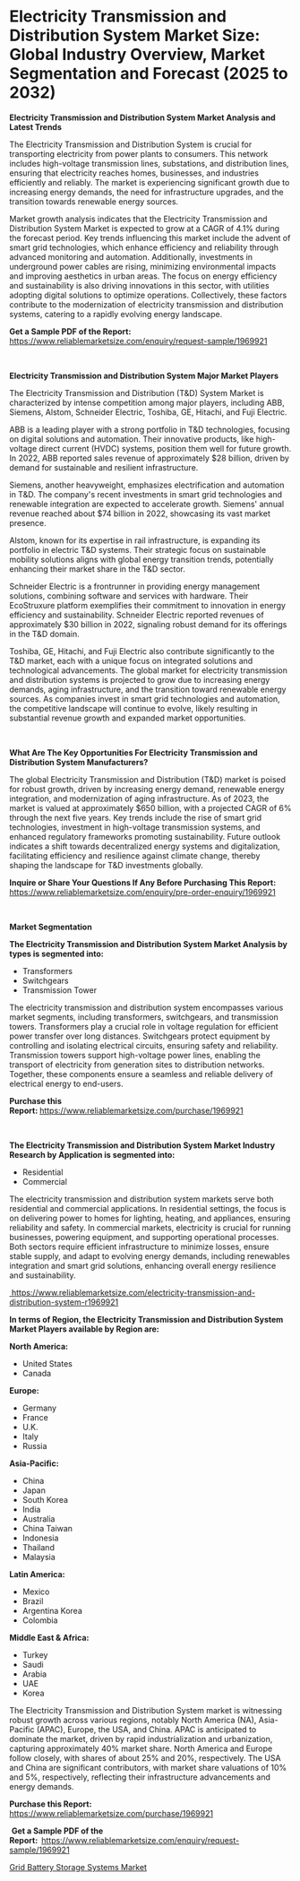 <p><h1>Electricity Transmission and Distribution System Market Size: Global Industry Overview, Market Segmentation and Forecast (2025 to 2032)</h1></p><p><strong>Electricity Transmission and Distribution System Market Analysis and Latest Trends</strong></p>
<p><p>The Electricity Transmission and Distribution System is crucial for transporting electricity from power plants to consumers. This network includes high-voltage transmission lines, substations, and distribution lines, ensuring that electricity reaches homes, businesses, and industries efficiently and reliably. The market is experiencing significant growth due to increasing energy demands, the need for infrastructure upgrades, and the transition towards renewable energy sources.</p><p>Market growth analysis indicates that the Electricity Transmission and Distribution System Market is expected to grow at a CAGR of 4.1% during the forecast period. Key trends influencing this market include the advent of smart grid technologies, which enhance efficiency and reliability through advanced monitoring and automation. Additionally, investments in underground power cables are rising, minimizing environmental impacts and improving aesthetics in urban areas. The focus on energy efficiency and sustainability is also driving innovations in this sector, with utilities adopting digital solutions to optimize operations. Collectively, these factors contribute to the modernization of electricity transmission and distribution systems, catering to a rapidly evolving energy landscape.</p></p>
<p><strong>Get a Sample PDF of the Report:&nbsp;</strong> <a href="https://www.reliablemarketsize.com/enquiry/request-sample/1969921?utm_campaign=2316&utm_medium=2&utm_source=Github&utm_content=ia&utm_term=13022025&utm_id=electricity-transmission-and-distribution-system">https://www.reliablemarketsize.com/enquiry/request-sample/1969921</a></p>
<p>&nbsp;</p>
<p><strong>Electricity Transmission and Distribution System Major Market Players</strong></p>
<p><p>The Electricity Transmission and Distribution (T&D) System Market is characterized by intense competition among major players, including ABB, Siemens, Alstom, Schneider Electric, Toshiba, GE, Hitachi, and Fuji Electric. </p><p>ABB is a leading player with a strong portfolio in T&D technologies, focusing on digital solutions and automation. Their innovative products, like high-voltage direct current (HVDC) systems, position them well for future growth. In 2022, ABB reported sales revenue of approximately $28 billion, driven by demand for sustainable and resilient infrastructure.</p><p>Siemens, another heavyweight, emphasizes electrification and automation in T&D. The company's recent investments in smart grid technologies and renewable integration are expected to accelerate growth. Siemens' annual revenue reached about $74 billion in 2022, showcasing its vast market presence.</p><p>Alstom, known for its expertise in rail infrastructure, is expanding its portfolio in electric T&D systems. Their strategic focus on sustainable mobility solutions aligns with global energy transition trends, potentially enhancing their market share in the T&D sector.</p><p>Schneider Electric is a frontrunner in providing energy management solutions, combining software and services with hardware. Their EcoStruxure platform exemplifies their commitment to innovation in energy efficiency and sustainability. Schneider Electric reported revenues of approximately $30 billion in 2022, signaling robust demand for its offerings in the T&D domain.</p><p>Toshiba, GE, Hitachi, and Fuji Electric also contribute significantly to the T&D market, each with a unique focus on integrated solutions and technological advancements. The global market for electricity transmission and distribution systems is projected to grow due to increasing energy demands, aging infrastructure, and the transition toward renewable energy sources. As companies invest in smart grid technologies and automation, the competitive landscape will continue to evolve, likely resulting in substantial revenue growth and expanded market opportunities.</p></p>
<p>&nbsp;</p>
<p><strong>What Are The Key Opportunities For Electricity Transmission and Distribution System Manufacturers?</strong></p>
<p><p>The global Electricity Transmission and Distribution (T&D) market is poised for robust growth, driven by increasing energy demand, renewable energy integration, and modernization of aging infrastructure. As of 2023, the market is valued at approximately $650 billion, with a projected CAGR of 6% through the next five years. Key trends include the rise of smart grid technologies, investment in high-voltage transmission systems, and enhanced regulatory frameworks promoting sustainability. Future outlook indicates a shift towards decentralized energy systems and digitalization, facilitating efficiency and resilience against climate change, thereby shaping the landscape for T&D investments globally.</p></p>
<p><strong>Inquire or Share Your Questions If Any Before Purchasing This Report:</strong> <a href="https://www.reliablemarketsize.com/enquiry/pre-order-enquiry/1969921?utm_campaign=2316&utm_medium=2&utm_source=Github&utm_content=ia&utm_term=13022025&utm_id=electricity-transmission-and-distribution-system">https://www.reliablemarketsize.com/enquiry/pre-order-enquiry/1969921</a></p>
<p>&nbsp;</p>
<p><strong>Market Segmentation</strong></p>
<p><strong>The Electricity Transmission and Distribution System Market Analysis by types is segmented into:</strong></p>
<p><ul><li>Transformers</li><li>Switchgears</li><li>Transmission Tower</li></ul></p>
<p><p>The electricity transmission and distribution system encompasses various market segments, including transformers, switchgears, and transmission towers. Transformers play a crucial role in voltage regulation for efficient power transfer over long distances. Switchgears protect equipment by controlling and isolating electrical circuits, ensuring safety and reliability. Transmission towers support high-voltage power lines, enabling the transport of electricity from generation sites to distribution networks. Together, these components ensure a seamless and reliable delivery of electrical energy to end-users.</p></p>
<p><strong>Purchase this Report:&nbsp;</strong><a href="https://www.reliablemarketsize.com/purchase/1969921?utm_campaign=2316&utm_medium=2&utm_source=Github&utm_content=ia&utm_term=13022025&utm_id=electricity-transmission-and-distribution-system">https://www.reliablemarketsize.com/purchase/1969921</a></p>
<p>&nbsp;</p>
<p><strong>The Electricity Transmission and Distribution System Market Industry Research by Application is segmented into:</strong></p>
<p><ul><li>Residential</li><li>Commercial</li></ul></p>
<p><p>The electricity transmission and distribution system markets serve both residential and commercial applications. In residential settings, the focus is on delivering power to homes for lighting, heating, and appliances, ensuring reliability and safety. In commercial markets, electricity is crucial for running businesses, powering equipment, and supporting operational processes. Both sectors require efficient infrastructure to minimize losses, ensure stable supply, and adapt to evolving energy demands, including renewables integration and smart grid solutions, enhancing overall energy resilience and sustainability.</p></p>
<p><a href="https://www.reliablemarketsize.com/electricity-transmission-and-distribution-system-r1969921?utm_campaign=2316&utm_medium=2&utm_source=Github&utm_content=ia&utm_term=13022025&utm_id=electricity-transmission-and-distribution-system">&nbsp;https://www.reliablemarketsize.com/electricity-transmission-and-distribution-system-r1969921</a></p>
<p><strong>In terms of Region, the Electricity Transmission and Distribution System Market Players available by Region are:</strong></p>
<p>
    <p> <strong> North America: </strong>
        <ul>
            <li>United States</li>
            <li>Canada</li>
        </ul>
        </p> 
    <p> <strong> Europe: </strong>
        <ul>
            <li>Germany</li>
            <li>France</li>
            <li>U.K.</li>
            <li>Italy</li>
            <li>Russia</li>
        </ul>
        </p> 
    <p> <strong> Asia-Pacific: </strong>
        <ul>
            <li>China</li>
            <li>Japan</li>
            <li>South Korea</li>
            <li>India</li>
            <li>Australia</li>
            <li>China Taiwan</li>
            <li>Indonesia</li>
            <li>Thailand</li>
            <li>Malaysia</li>
        </ul>
        </p> 
    <p> <strong> Latin America: </strong>
        <ul>
            <li>Mexico</li>
            <li>Brazil</li>
            <li>Argentina Korea</li>
            <li>Colombia</li>
        </ul>
        </p> 
    <p> <strong> Middle East & Africa: </strong>
        <ul>
            <li>Turkey</li>
            <li>Saudi</li>
            <li>Arabia</li>
            <li>UAE</li>
            <li>Korea</li>
        </ul>
    </p>
    </p>
<p><p>The Electricity Transmission and Distribution System market is witnessing robust growth across various regions, notably North America (NA), Asia-Pacific (APAC), Europe, the USA, and China. APAC is anticipated to dominate the market, driven by rapid industrialization and urbanization, capturing approximately 40% market share. North America and Europe follow closely, with shares of about 25% and 20%, respectively. The USA and China are significant contributors, with market share valuations of 10% and 5%, respectively, reflecting their infrastructure advancements and energy demands.</p></p>
<p><strong>Purchase this Report: </strong><a href="https://www.reliablemarketsize.com/purchase/1969921?utm_campaign=2316&utm_medium=2&utm_source=Github&utm_content=ia&utm_term=13022025&utm_id=electricity-transmission-and-distribution-system">https://www.reliablemarketsize.com/purchase/1969921</a></p>
<p>&nbsp;<strong>Get a Sample PDF of the Report:&nbsp;&nbsp;</strong><a href="https://www.reliablemarketsize.com/enquiry/request-sample/1969921?utm_campaign=2316&utm_medium=2&utm_source=Github&utm_content=ia&utm_term=13022025&utm_id=electricity-transmission-and-distribution-system">https://www.reliablemarketsize.com/enquiry/request-sample/1969921</a></p>
<p><strong></strong></p>
<p><p><a href="https://github.com/arnoldannice0/Market-Research-Report-List-1/blob/main/grid-battery-storage-systems-market.md?utm_campaign=2316&utm_medium=2&utm_source=Github&utm_content=ia&utm_term=13022025&utm_id=electricity-transmission-and-distribution-system">Grid Battery Storage Systems Market</a></p></p>